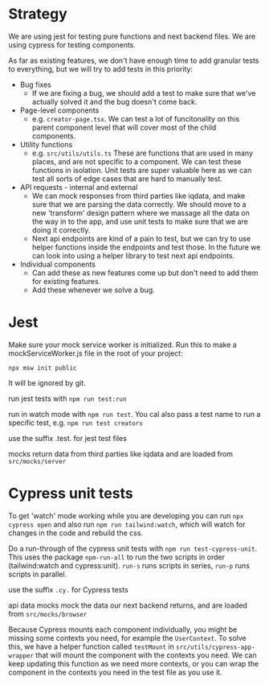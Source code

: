 # Strategy

We are using jest for testing pure functions and next backend files.
We are using cypress for testing components.

As far as existing features, we don't have enough time to add granular tests to everything, but we will try to add tests in this priority:

-   Bug fixes
    -   If we are fixing a bug, we should add a test to make sure that we've actually solved it and the bug doesn't come back.
-   Page-level components
    -   e.g. `creator-page.tsx`. We can test a lot of funcitonality on this parent component level that will cover most of the child components.
-   Utility functions
    -   e.g. `src/utils/utils.ts` These are functions that are used in many places, and are not specific to a component. We can test these functions in isolation. Unit tests are super valuable here as we can test all sorts of edge cases that are hard to manually test.
-   API requests - internal and external
    -   We can mock responses from third parties like iqdata, and make sure that we are parsing the data correctly. We should move to a new 'transform' design pattern where we massage all the data on the way in to the app, and use unit tests to make sure that we are doing it correctly.
    -   Next api endpoints are kind of a pain to test, but we can try to use helper functions inside the endpoints and test those. In the future we can look into using a helper library to test next api endpoints.
-   Individual components
    -   Can add these as new features come up but don't need to add them for existing features.
    -   Add these whenever we solve a bug.

# Jest

Make sure your mock service worker is initialized. Run this to make a mockServiceWorker.js file in the root of your project:

```
npx msw init public
```

It will be ignored by git.

run jest tests with `npm run test:run`

run in watch mode with `npm run test`. You cal also pass a test name to run a specific test, e.g. `npm run test creators`

use the suffix .test. for jest test files

mocks return data from third parties like iqdata and are loaded from `src/mocks/server`

# Cypress unit tests

To get 'watch' mode working while you are developing you can run `npx cypress open` and also run `npm run tailwind:watch`, which will watch for changes in the code and rebuild the css.

Do a run-through of the cypress unit tests with `npm run test-cypress-unit`. This uses the package `npm-run-all` to run the two scripts in order (tailwind:watch and cypress:unit). `run-s` runs scripts in series, `run-p` runs scripts in parallel.

use the suffix `.cy.` for Cypress tests

api data mocks mock the data our next backend returns, and are loaded from `src/mocks/browser`

Because Cypress mounts each component individually, you might be missing some contexts you need, for example the `UserContext`. To solve this, we have a helper function called `testMount` in `src/utils/cypress-app-wrapper` that will mount the component with the contexts you need. We can keep updating this function as we need more contexts, or you can wrap the component in the contexts you need in the test file as you use it.

